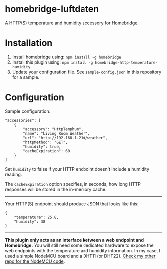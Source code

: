 # homebridge-luftdaten

A HTTP(S) temperature and humidity accessory for [Homebridge](https://github.com/nfarina/homebridge).

# Installation

1. Install homebridge using: `npm install -g homebridge`
2. Install this plugin using: `npm install -g homebridge-http-temperature-humidity`
3. Update your configuration file. See `sample-config.json` in this repository for a sample.

# Configuration

Sample configuration:

```
"accessories": [
    {
        "accessory": "HttpTemphum",
        "name": "Living Room Weather",
        "url": "http://192.168.1.210/weather",
        "httpMethod": "GET",
        "humidity": true,
        "cacheExpiration": 60
    }
]
```

Set `humidity` to false if your HTTP endpoint doesn't include a humidity reading.

The `cacheExpiration` option specifies, in seconds, how long HTTP responses will be stored in the in-memory cache.

---

Your HTTP(S) endpoint should produce JSON that looks like this:

```
{
    "temperature": 25.8,
    "humidity": 38
}
```

---

**This plugin only acts as an interface between a web endpoint and Homebridge.** You will still need some dedicated hardware to expose the web endpoints with the temperature and humidity information. In my case, I used a simple NodeMCU board and a DHT11 (or DHT22). [Check my other repo for the NodeMCU code](https://github.com/lucacri/nodemcu-temperature-humidity-station).
